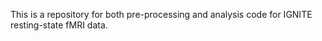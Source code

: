 This is a repository for both pre-processing and analysis code for IGNITE resting-state fMRI data.

